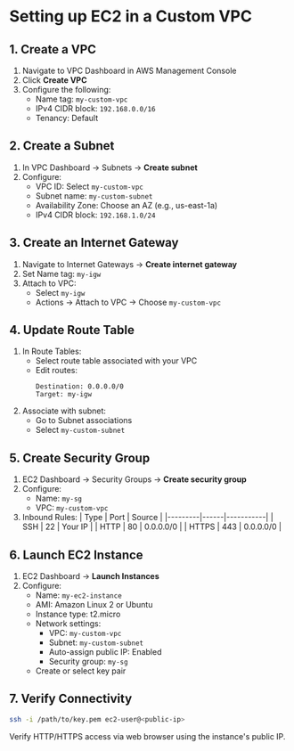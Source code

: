 # Setting up EC2 in a Custom VPC

## 1. Create a VPC
1. Navigate to VPC Dashboard in AWS Management Console
2. Click **Create VPC**
3. Configure the following:
   - Name tag: `my-custom-vpc`
   - IPv4 CIDR block: `192.168.0.0/16`
   - Tenancy: Default

## 2. Create a Subnet
1. In VPC Dashboard → Subnets → **Create subnet**
2. Configure:
   - VPC ID: Select `my-custom-vpc`
   - Subnet name: `my-custom-subnet`
   - Availability Zone: Choose an AZ (e.g., us-east-1a)
   - IPv4 CIDR block: `192.168.1.0/24`

## 3. Create an Internet Gateway
1. Navigate to Internet Gateways → **Create internet gateway**
2. Set Name tag: `my-igw`
3. Attach to VPC:
   - Select `my-igw`
   - Actions → Attach to VPC → Choose `my-custom-vpc`

## 4. Update Route Table
1. In Route Tables:
   - Select route table associated with your VPC
   - Edit routes:
     ```
     Destination: 0.0.0.0/0
     Target: my-igw
     ```
2. Associate with subnet:
   - Go to Subnet associations
   - Select `my-custom-subnet`

## 5. Create Security Group
1. EC2 Dashboard → Security Groups → **Create security group**
2. Configure:
   - Name: `my-sg`
   - VPC: `my-custom-vpc`
3. Inbound Rules:
   | Type    | Port | Source    |
   |---------|------|-----------|
   | SSH     | 22   | Your IP   |
   | HTTP    | 80   | 0.0.0.0/0 |
   | HTTPS   | 443  | 0.0.0.0/0 |

## 6. Launch EC2 Instance
1. EC2 Dashboard → **Launch Instances**
2. Configure:
   - Name: `my-ec2-instance`
   - AMI: Amazon Linux 2 or Ubuntu
   - Instance type: t2.micro
   - Network settings:
     - VPC: `my-custom-vpc`
     - Subnet: `my-custom-subnet`
     - Auto-assign public IP: Enabled
     - Security group: `my-sg`
   - Create or select key pair

## 7. Verify Connectivity
```bash
ssh -i /path/to/key.pem ec2-user@<public-ip>
```
Verify HTTP/HTTPS access via web browser using the instance's public IP.
